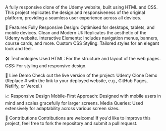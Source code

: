 A fully responsive clone of the Udemy website, built using HTML and CSS. This project replicates the design and responsiveness of the original platform, providing a seamless user experience across all devices.

📖 Features
Fully Responsive Design: Optimised for desktops, tablets, and mobile devices.
Clean and Modern UI: Replicates the aesthetic of the Udemy website.
Interactive Elements: Includes navigation menus, banners, course cards, and more.
Custom CSS Styling: Tailored styles for an elegant look and feel.

🛠️ Technologies Used
HTML: For the structure and layout of the web pages.
CSS: For styling and responsive design.

🚀 Live Demo
Check out the live version of the project: Udemy Clone Demo
(Replace # with the link to your deployed website, e.g., GitHub Pages, Netlify, or Vercel.)

📈 Responsive Design
Mobile-First Approach: Designed with mobile users in mind and scales gracefully for larger screens.
Media Queries: Used extensively for adaptability across various screen sizes.

🤝 Contributions
Contributions are welcome! If you'd like to improve this project, feel free to fork the repository and submit a pull request.
